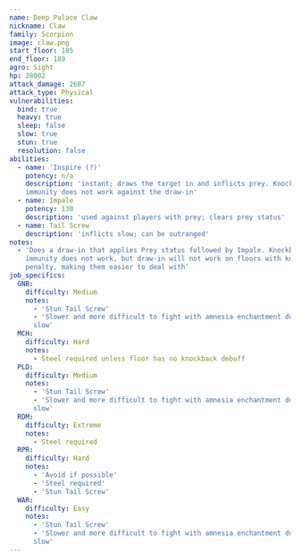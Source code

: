 ```yaml
---
name: Deep Palace Claw
nickname: Claw
family: Scorpion
image: claw.png
start_floor: 185
end_floor: 189
agro: Sight
hp: 28002
attack_damage: 2687
attack_type: Physical
vulnerabilities:
  bind: true
  heavy: true
  sleep: false
  slow: true
  stun: true
  resolution: false
abilities:
  - name: 'Inspire (?)'
    potency: n/a
    description: 'instant; draws the target in and inflicts prey. Knockback
    immunity does not work against the draw-in'
  - name: Impale
    potency: 130
    description: 'used against players with prey; clears prey status'
  - name: Tail Screw
    description: 'inflicts slow; can be outranged'
notes:
  - 'Does a draw-in that applies Prey status followed by Impale. Knockback
    immunity does not work, but draw-in will not work on floors with knockback
    penalty, making them easier to deal with'
job_specifics:
  GNB:
    difficulty: Medium
    notes:
      - 'Stun Tail Screw'
      - 'Slower and more difficult to fight with amnesia enchantment due to the
      slow'
  MCH:
    difficulty: Hard
    notes:
      - Steel required unless floor has no knockback debuff
  PLD:
    difficulty: Medium
    notes:
      - 'Stun Tail Screw'
      - 'Slower and more difficult to fight with amnesia enchantment due to the
      slow'
  RDM:
    difficulty: Extreme
    notes:
      - Steel required
  RPR:
    difficulty: Hard
    notes:
      - 'Avoid if possible'
      - 'Steel required'
      - 'Stun Tail Screw'
  WAR:
    difficulty: Easy
    notes:
      - 'Stun Tail Screw'
      - 'Slower and more difficult to fight with amnesia enchantment due to the
      slow'
---
```

